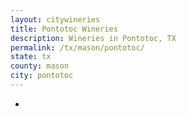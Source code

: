 ```yaml
---
layout: citywineries
title: Pontotoc Wineries
description: Wineries in Pontotoc, TX
permalink: /tx/mason/pontotoc/
state: tx
county: mason
city: pontotoc
---
```

-
